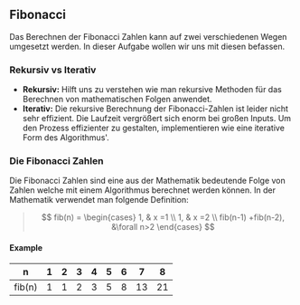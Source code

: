 ## Fibonacci

Das Berechnen der Fibonacci Zahlen kann auf zwei verschiedenen Wegen umgesetzt werden. In dieser Aufgabe wollen wir uns mit diesen befassen. 

### Rekursiv vs Iterativ

- **Rekursiv:** Hilft uns zu verstehen wie man rekursive Methoden für das Berechnen von mathematischen Folgen anwendet.
- **Iterativ:** Die rekursive Berechnung der Fibonacci-Zahlen ist leider nicht sehr effizient. Die Laufzeit vergrößert sich enorm bei großen Inputs. Um den Prozess effizienter zu gestalten, implementieren wie eine iterative Form des Algorithmus'.

### Die Fibonacci Zahlen

Die Fibonacci Zahlen sind eine aus der Mathematik bedeutende Folge von Zahlen welche mit einem Algorithmus berechnet werden können. In der Mathematik verwendet man folgende Definition:

> $$
fib(n) =
\begin{cases}
1, &  x =1 \\
1, & x =2  \\
fib(n-1) +fib(n-2), &\forall n>2
\end{cases} $$

#### Example

| n      | 1 | 2 | 3 | 4 | 5 | 6 | 7  | 8  |
|--------|---|---|---|---|---|---|----|----|
| fib(n) | 1 | 1 | 2 | 3 | 5 | 8 | 13 | 21 |